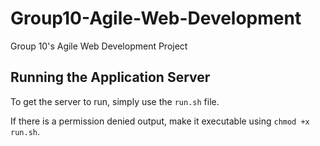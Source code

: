 # Group10-Agile-Web-Development
Group 10's Agile Web Development Project

## Running the Application Server

To get the server to run, simply use the `run.sh` file.

If there is a permission denied output, make it executable using `chmod +x run.sh`.
